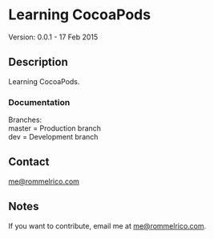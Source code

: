 # Learning CocoaPods

Version: 0.0.1 - 17 Feb 2015

## Description

Learning CocoaPods.

### Documentation
Branches:  
master = Production branch  
dev = Development branch  

## Contact

<me@rommelrico.com>

## Notes

If you want to contribute, email me at <me@rommelrico.com>.
